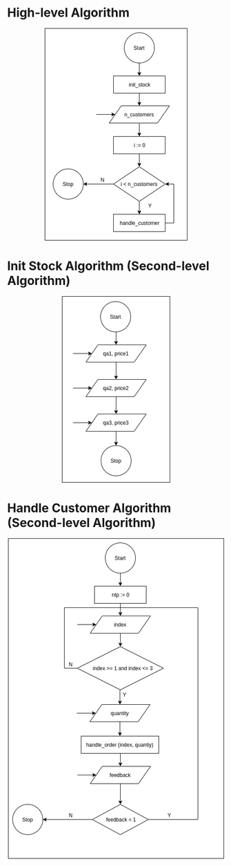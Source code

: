 # High-level Algorithm
<p align="center">
  <img src="algorithms/milestone3-high-level.png">
</p>

# Init Stock Algorithm (Second-level Algorithm)
<p align="center">
  <img src="algorithms/milestone3-init-stock.png">
</p>

# Handle Customer Algorithm (Second-level Algorithm)
<p align="center">
  <img src="algorithms/milestone3-handle-customer.png">
</p>
